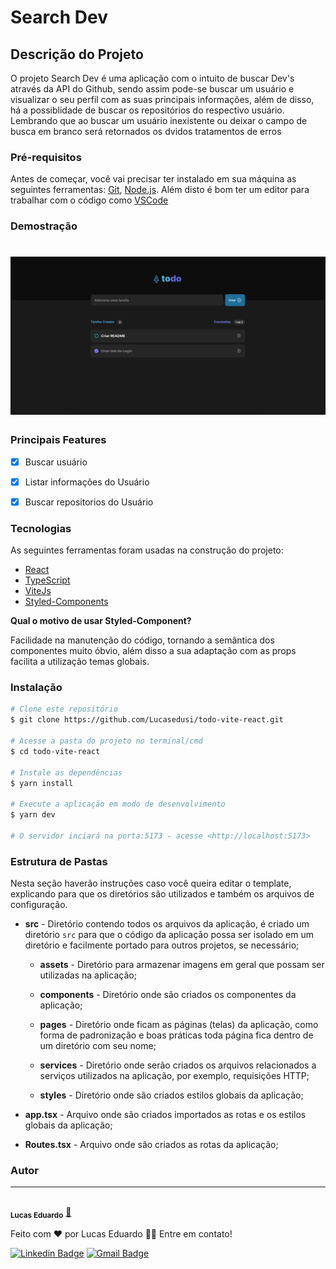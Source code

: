 # Search Dev

## Descrição do Projeto

<p align="left">O projeto Search Dev é uma aplicação com o intuito de buscar Dev's através da API do Github, sendo assim pode-se buscar um usuário e visualizar o seu perfil com as suas principais informações, além de disso, há a possiblidade de buscar os repositórios do respectivo usuário.<br /> Lembrando que ao buscar um usuário inexistente ou deixar o campo de busca em branco será retornados os dvidos tratamentos de erros  </p>


### Pré-requisitos

Antes de começar, você vai precisar ter instalado em sua máquina as seguintes ferramentas:
[Git](https://git-scm.com), [Node.js](https://nodejs.org/en/).
Além disto é bom ter um editor para trabalhar com o código como [VSCode](https://code.visualstudio.com/)


### Demostração

<h1 align="center">
  <img alt="TodoLista" title="#TodoList" src="./src/assets/tasklist.png" />
</h1>


### Principais Features

- [x] Buscar usuário
- [x] Listar informações do Usuário
- [x] Buscar repositorios do Usuário


### Tecnologias

As seguintes ferramentas foram usadas na construção do projeto:

- [React](https://pt-br.reactjs.org/)
- [TypeScript](https://www.typescriptlang.org/)
- [ViteJs](https://vitejs.dev/guide/)
- [Styled-Components](https://styled-components.com/)

<strong>Qual o motivo de usar Styled-Component?</strong>

Facilidade na manutenção do código, tornando a semântica dos componentes muito óbvio, além disso a sua adaptação com as props facilita a utilização temas globais.


### Instalação

```bash
# Clone este repositório
$ git clone https://github.com/Lucasedusi/todo-vite-react.git

# Acesse a pasta do projeto no terminal/cmd
$ cd todo-vite-react

# Instale as dependências
$ yarn install

# Execute a aplicação em modo de desenvolvimento
$ yarn dev

# O servidor inciará na porta:5173 - acesse <http://localhost:5173>
```

### Estrutura de Pastas

Nesta seção haverão instruções caso você queira editar o template, explicando para que os diretórios são utilizados e também os arquivos de configuração.

- **src** - Diretório contendo todos os arquivos da aplicação, é criado um diretório `src` para que o código da aplicação possa ser isolado em um diretório e facilmente portado para outros projetos, se necessário;

  - **assets** - Diretório para armazenar imagens em geral que possam ser utilizadas na aplicação;

  - **components** - Diretório onde são criados os componentes da aplicação;

  - **pages** - Diretório onde ficam as páginas (telas) da aplicação, como forma de padronização e boas práticas toda página fica dentro de um diretório com seu nome;

  - **services** - Diretório onde serão criados os arquivos relacionados a serviços utilizados na aplicação, por exemplo, requisições HTTP;

  - **styles** - Diretório onde são criados estilos globais da aplicação;
    
- **app.tsx** - Arquivo onde são criados importados as rotas e os estilos globais da aplicação;

- **Routes.tsx** - Arquivo onde são criados as rotas da aplicação;



### Autor
---

 <img style="border-radius: 50%;" src="https://avatars.githubusercontent.com/u/33089713?v=4" width="100px;" alt=""/>
 <br />
 <sub><b>Lucas Eduardo</b></sub></a> <a href="https://www.linkedin.com/in/lucas-eduardo-pereira-andrade-8224751b2/" title="">🚀</a>


Feito com ❤️ por Lucas Eduardo 👋🏽 Entre em contato!

[![Linkedin Badge](https://img.shields.io/badge/-Lucas-blue?style=flat-square&logo=Linkedin&logoColor=white&link=https://www.linkedin.com/in/lucas-eduardo-pereira-andrade-8224751b2/)](https://www.linkedin.com/in/lucas-eduardo-pereira-andrade-8224751b2/)
[![Gmail Badge](https://img.shields.io/badge/-lucaseduardodev@gmail.com-c14438?style=flat-square&logo=Gmail&logoColor=white&link=mailto:lucaseduardodev@gmail.com)](mailto:lucaseduardodev@gmail.com)
